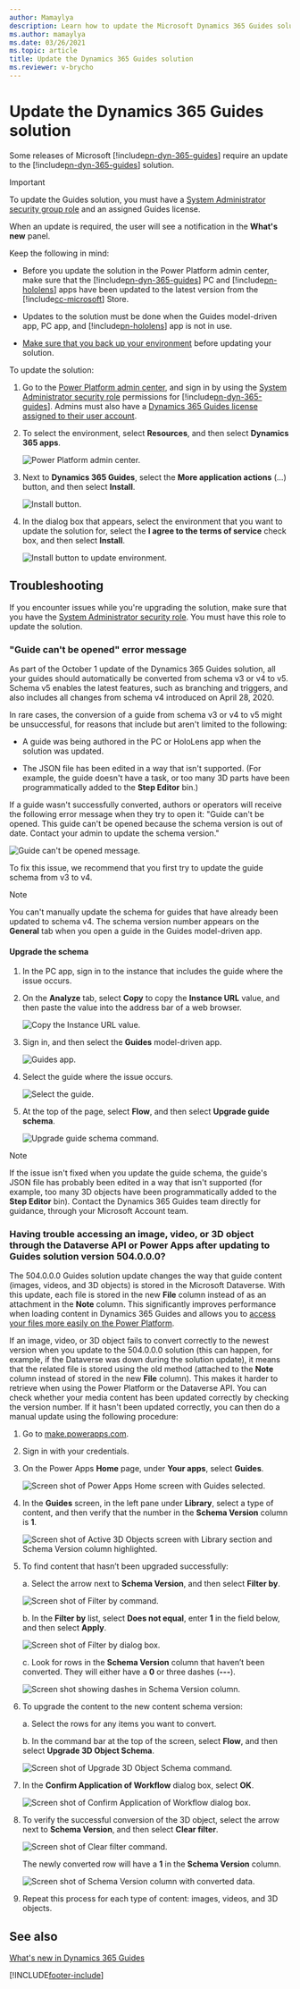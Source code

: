 ```yaml
---
author: Mamaylya
description: Learn how to update the Microsoft Dynamics 365 Guides solution when a new release requires an update.
ms.author: mamaylya
ms.date: 03/26/2021
ms.topic: article
title: Update the Dynamics 365 Guides solution
ms.reviewer: v-brycho
---
```


# Update the Dynamics 365 Guides solution

Some releases of Microsoft [!include[pn-dyn-365-guides](../includes/pn-dyn-365-guides.md)] require an update to the [!include[pn-dyn-365-guides](../includes/pn-dyn-365-guides.md)] solution. 

> [!IMPORTANT]
> To update the Guides solution, you must have a [System Administrator security group role](/power-platform/admin/database-security) and an assigned Guides license. 

When an update is required, the user will see a notification in the **What's new** panel. 

Keep the following in mind:

- Before you update the solution in the Power Platform admin center, make sure that the [!include[pn-dyn-365-guides](../includes/pn-dyn-365-guides.md)] PC and [!include[pn-hololens](../includes/pn-hololens.md)] apps have been updated to the latest version from the [!include[cc-microsoft](../includes/cc-microsoft.md)] Store.

- Updates to the solution must be done when the Guides model-driven app, PC app, and [!include[pn-hololens](../includes/pn-hololens.md)] app is not in use.  

- [Make sure that you back up your environment](/power-platform/admin/backup-restore-environments) before updating your solution. 

To update the solution:

1. Go to the [Power Platform admin center](https://admin.powerplatform.microsoft.com/environments), and sign in by using the [System Administrator security role](/power-platform/admin/database-security) permissions for [!include[pn-dyn-365-guides](../includes/pn-dyn-365-guides.md)]. Admins must also have a [Dynamics 365 Guides license assigned to their user account](./add-users.md). 

2. To select the environment, select **Resources**, and then select **Dynamics 365 apps**. 

   ![Power Platform admin center.](media/power-platform-admin-center-2.PNG "Power Platform admin center")

3. Next to **Dynamics 365 Guides**, select the **More application actions** (...) button, and then select **Install**.
 
   ![Install button.](media/more-application-actions-install.PNG "Install button")  
  
4. In the dialog box that appears, select the environment that you want to update the solution for, select the **I agree to the terms of service** check box, and then select **Install**.  
    
   ![Install button to update environment.](media/solution-install-button.PNG "Install button to update environment")  

## Troubleshooting

If you encounter issues while you're upgrading the solution, make sure that you have the [System Administrator security role](/power-platform/admin/database-security). You must have this role to update the solution.

### "Guide can't be opened" error message

As part of the October 1 update of the Dynamics 365 Guides solution, all your guides should automatically be converted from schema v3 or v4 to v5. Schema v5 enables the latest features, such as branching and triggers, and also includes all changes from schema v4 introduced on April 28, 2020.  
 
In rare cases, the conversion of a guide from schema v3 or v4 to v5 might be unsuccessful, for reasons that include but aren't limited to the following:

- A guide was being authored in the PC or HoloLens app when the solution was updated.

- The JSON file has been edited in a way that isn't supported. (For example, the guide doesn't have a task, or too many 3D parts have been programmatically added to the **Step Editor** bin.)

If a guide wasn't successfully converted, authors or operators will receive the following error message when they try to open it: "Guide can't be opened. This guide can't be opened because the schema version is out of date. Contact your admin to update the schema version."

![Guide can't be opened message.](media/guide-not-opened.png "Guide can't be opened message")

To fix this issue, we recommend that you first try to update the guide schema from v3 to v4.  

> [!NOTE]
> You can't manually update the schema for guides that have already been updated to schema v4. The schema version number appears on the **General** tab when you open a guide in the Guides model-driven app. 

#### Upgrade the schema

1. In the PC app, sign in to the instance that includes the guide where the issue occurs.

2. On the **Analyze** tab, select **Copy** to copy the **Instance URL** value, and then paste the value into the address bar of a web browser.

    ![Copy the Instance URL value.](media/copy-instance-url.jpg "Copy the Instance URL value")

3. Sign in, and then select the **Guides** model-driven app.

    ![Guides app.](media/guides-model-driven-app.jpg "Guides app")

4. Select the guide where the issue occurs.

    ![Select the guide.](media/select-problem-guide.jpg "Select the guide")

5. At the top of the page, select **Flow**, and then select **Upgrade guide schema**.

    ![Upgrade guide schema command.](media/upgrade-guide-schema.jpg "Upgrade guide schema command")
    
>[!NOTE]
>If the issue isn't fixed when you update the guide schema, the guide's JSON file has probably been edited in a way that isn't supported (for example, too many 3D objects have been programmatically added to the **Step Editor** bin). Contact the Dynamics 365 Guides team directly for guidance, through your Microsoft Account team.

### Having trouble accessing an image, video, or 3D object through the Dataverse API or Power Apps after updating to Guides solution version 504.0.0.0?

The 504.0.0.0 Guides solution update changes the way that guide content (images, videos, and 3D objects) is stored in the Microsoft Dataverse. With this update, each file is stored in the new **File** column instead of as an attachment in the **Note** column. This significantly improves performance when loading content in Dynamics 365 Guides and allows you to [access your files more easily on the Power Platform](/powerapps/maker/canvas-apps/controls/control-attachments). 

If an image, video, or 3D object fails to convert correctly to the newest version when you update to the 504.0.0.0 solution (this can happen, for example, if the Dataverse was down during the solution update), it means that the related file is stored using the old method (attached to the **Note** column instead of stored in the new **File** column). This makes it harder to retrieve when using the Power Platform or the Dataverse API. You can check whether your media content has been updated correctly by checking the version number. If it hasn't been updated correctly, you can then do a manual update using the following procedure: 

1.	Go to [make.powerapps.com](https://make.powerapps.com). 

2.	Sign in with your credentials. 

3.	On the Power Apps **Home** page, under **Your apps**, select **Guides**. 

    ![Screen shot of Power Apps Home screen with Guides selected.](media/image-schema-select-guides.PNG "Screen shot of Power Apps Home screen with Guides selected")
 
4.	In the **Guides** screen, in the left pane under **Library**, select a type of content, and then verify that the number in the **Schema Version** column is **1**. 
    
     ![Screen shot of Active 3D Objects screen with Library section and Schema Version column highlighted.](media/image-schema-verify-content.PNG "Screen shot of Active 3D Objects screen with Library section and Schema Version column highlighted")
 
5.	To find content that hasn’t been upgraded successfully: 

    a. Select the arrow next to **Schema Version**, and then select **Filter by**.
    
      ![Screen shot of Filter by command.](media/image-schema-filter-by.PNG "Screen shot of Filter by command")
 
    b. In the **Filter by** list, select **Does not equal**, enter **1** in the field below, and then select **Apply**. 
    
      ![Screen shot of Filter by dialog box.](media/image-schema-filter-by-dialog-box.PNG "Screen shot of Filter by dialog box")

    c. Look for rows in the **Schema Version** column that haven’t been converted. They will either have a **0** or three dashes (**---**). 
    
      ![Screen shot showing dashes in Schema Version column.](media/image-schema-unconverted-data.PNG "Screen shot showing dashes in Schema Version column")
 
6.	To upgrade the content to the new content schema version: 

    a. Select the rows for any items you want to convert. 
    
    b. In the command bar at the top of the screen, select **Flow**, and then select **Upgrade 3D Object Schema**. 
    
     ![Screen shot of Upgrade 3D Object Schema command.](media/image-schema-upgrade-3D-object-schema.PNG "Screen shot of Upgrade 3D Object Schema command")
 
7.	In the **Confirm Application of Workflow** dialog box, select **OK**. 

     ![Screen shot of Confirm Application of Workflow dialog box.](media/image-schema-confirm-application-workflow.PNG "Screen shot of Confirm Application of Workflow dialog box")
 
8.	To verify the successful conversion of the 3D object, select the arrow next to **Schema Version**, and then select **Clear filter**. 

     ![Screen shot of Clear filter command.](media/image-schema-clear-filter.PNG "Screen shot of Clear filter command")
 
    The newly converted row will have a **1** in the **Schema Version** column. 
 
     ![Screen shot of Schema Version column with converted data.](media/image-schema-converted.PNG "Screen shot of Schema Version column with converted data")

9. Repeat this process for each type of content: images, videos, and 3D objects. 

## See also

[What's new in Dynamics 365 Guides](new.md)



[!INCLUDE[footer-include](../includes/footer-banner.md)]